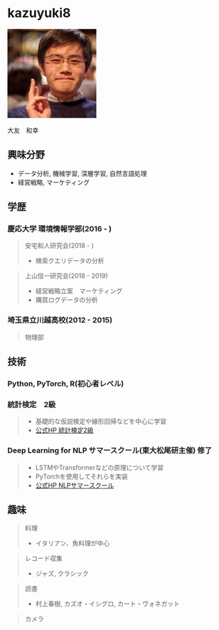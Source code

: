 # kazuyuki8

<img src="pic.jpg" width="200">

大友　和幸

## 興味分野
- データ分析, 機械学習, 深層学習, 自然言語処理
- 経営戦略, マーケティング

## 学歴

### 慶応大学 環境情報学部(2016 - )

> 安宅和人研究会(2018 - )
>  - 検索クエリデータの分析

> 上山信一研究会(2018 - 2019)
>  - 経営戦略立案　マーケティング
>  - 購買ログデータの分析

### 埼玉県立川越高校(2012 - 2015)
> 物理部

## 技術

### Python, PyTorch, R(初心者レベル)

### 統計検定　2級
> - 基礎的な仮説検定や線形回帰などを中心に学習
> - [公式HP 統計検定2級](https://www.toukei-kentei.jp/about/grade2/)

### Deep Learning for NLP サマースクール(東大松尾研主催) 修了
> - LSTMやTransformerなどの原理について学習
> - PyTorchを使用してそれらを実装
> - [公式HP NLPサマースクール](https://deeplearning.jp/deep-learning-for-nlp-2020s/)

## 趣味

> 料理
>- イタリアン、魚料理が中心

> レコード収集
>- ジャズ, クラシック

> 読書
>- 村上春樹, カズオ・イシグロ, カート・ヴォネガット

> カメラ

